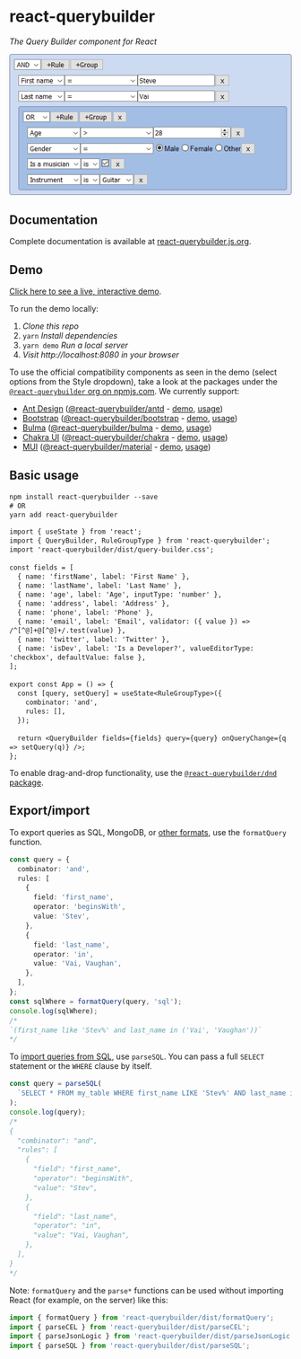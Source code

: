 # react-querybuilder

_The Query Builder component for React_

![Screenshot](../../_assets/screenshot.png)

## Documentation

Complete documentation is available at [react-querybuilder.js.org](https://react-querybuilder.js.org).

## Demo

[Click here to see a live, interactive demo](https://react-querybuilder.js.org/react-querybuilder/).

<detail>
<summary>To run the demo locally:</summary>

1. _Clone this repo_
2. `yarn` _Install dependencies_
3. `yarn demo` _Run a local server_
4. _Visit http://localhost:8080 in your browser_

</detail>

To use the official compatibility components as seen in the demo (select options from the Style dropdown), take a look at the packages under the [`@react-querybuilder` org on npmjs.com](https://www.npmjs.com/org/react-querybuilder). We currently support:

- [Ant Design](https://ant.design/) ([@react-querybuilder/antd](https://www.npmjs.com/package/@react-querybuilder/antd) - [demo](https://react-querybuilder.js.org/react-querybuilder/#style=antd), [usage](https://codesandbox.io/s/github/react-querybuilder/react-querybuilder/tree/main/examples/antd))
- [Bootstrap](https://getbootstrap.com/) ([@react-querybuilder/bootstrap](https://www.npmjs.com/package/@react-querybuilder/bootstrap) - [demo](https://react-querybuilder.js.org/react-querybuilder/#style=bootstrap), [usage](https://codesandbox.io/s/github/react-querybuilder/react-querybuilder/tree/main/examples/bootstrap))
- [Bulma](https://bulma.io/) ([@react-querybuilder/bulma](https://www.npmjs.com/package/@react-querybuilder/bulma) - [demo](https://react-querybuilder.js.org/react-querybuilder/#style=bulma), [usage](https://codesandbox.io/s/github/react-querybuilder/react-querybuilder/tree/main/examples/bulma))
- [Chakra UI](https://chakra-ui.com/) ([@react-querybuilder/chakra](https://www.npmjs.com/package/@react-querybuilder/chakra) - [demo](https://react-querybuilder.js.org/react-querybuilder/#style=chakra), [usage](https://codesandbox.io/s/github/react-querybuilder/react-querybuilder/tree/main/examples/chakra))
- [MUI](https://mui.com/) ([@react-querybuilder/material](https://www.npmjs.com/package/@react-querybuilder/material) - [demo](https://react-querybuilder.js.org/react-querybuilder/#style=material), [usage](https://codesandbox.io/s/github/react-querybuilder/react-querybuilder/tree/main/examples/material))

## Basic usage

```shell
npm install react-querybuilder --save
# OR
yarn add react-querybuilder
```

```tsx
import { useState } from 'react';
import { QueryBuilder, RuleGroupType } from 'react-querybuilder';
import 'react-querybuilder/dist/query-builder.css';

const fields = [
  { name: 'firstName', label: 'First Name' },
  { name: 'lastName', label: 'Last Name' },
  { name: 'age', label: 'Age', inputType: 'number' },
  { name: 'address', label: 'Address' },
  { name: 'phone', label: 'Phone' },
  { name: 'email', label: 'Email', validator: ({ value }) => /^[^@]+@[^@]+/.test(value) },
  { name: 'twitter', label: 'Twitter' },
  { name: 'isDev', label: 'Is a Developer?', valueEditorType: 'checkbox', defaultValue: false },
];

export const App = () => {
  const [query, setQuery] = useState<RuleGroupType>({
    combinator: 'and',
    rules: [],
  });

  return <QueryBuilder fields={fields} query={query} onQueryChange={q => setQuery(q)} />;
};
```

To enable drag-and-drop functionality, use the [`@react-querybuilder/dnd` package](https://www.npmjs.com/package/@react-querybuilder/).

## Export/import

To export queries as SQL, MongoDB, or [other formats](https://react-querybuilder.js.org/docs/api/export), use the `formatQuery` function.

```ts
const query = {
  combinator: 'and',
  rules: [
    {
      field: 'first_name',
      operator: 'beginsWith',
      value: 'Stev',
    },
    {
      field: 'last_name',
      operator: 'in',
      value: 'Vai, Vaughan',
    },
  ],
};
const sqlWhere = formatQuery(query, 'sql');
console.log(sqlWhere);
/*
`(first_name like 'Stev%' and last_name in ('Vai', 'Vaughan'))`
*/
```

To [import queries from SQL](https://react-querybuilder.js.org/docs/api/import), use `parseSQL`. You can pass a full `SELECT` statement or the `WHERE` clause by itself.

```ts
const query = parseSQL(
  `SELECT * FROM my_table WHERE first_name LIKE 'Stev%' AND last_name in ('Vai', 'Vaughan')`
);
console.log(query);
/*
{
  "combinator": "and",
  "rules": [
    {
      "field": "first_name",
      "operator": "beginsWith",
      "value": "Stev",
    },
    {
      "field": "last_name",
      "operator": "in",
      "value": "Vai, Vaughan",
    },
  ],
}
*/
```

Note: `formatQuery` and the `parse*` functions can be used without importing React (for example, on the server) like this:

```js
import { formatQuery } from 'react-querybuilder/dist/formatQuery';
import { parseCEL } from 'react-querybuilder/dist/parseCEL';
import { parseJsonLogic } from 'react-querybuilder/dist/parseJsonLogic';
import { parseSQL } from 'react-querybuilder/dist/parseSQL';
```
